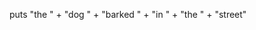 <!-- While you're standing in line for a ride, you and your friends decide to play a game where you all tell a story, by each saying one word at a time in turn.

Practice adding together strings by writing six separate words, each wrapped in their own set of quotations, and using the plus sign to concatenate the strings.

Put the code you've written to do this in the provided `code.rb` file.

Use the "puts" command at the beginning of your line of code to print your results to the terminal. As a reminder, you can run this code with `ruby code.rb`! -->

puts "the " + "dog " + "barked " + "in " + "the " + "street"
